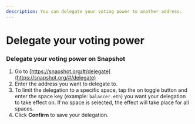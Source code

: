 ```yaml
---
description: You can delegate your voting power to another address.
---
```


# Delegate your voting power

### Delegate your voting power on Snapshot

1. Go to [https://snapshot.org/#/delegate](https://snapshot.org/#/delegate)
2. Enter the address you want to delegate to.
3. To limit the delegation to a specific space, tap the on toggle button and enter the space key (example: `balancer.eth`) you want your delegation to take effect on. If no space is selected, the effect will take place for all spaces.
4. Click **Confirm** to save your delegation.
